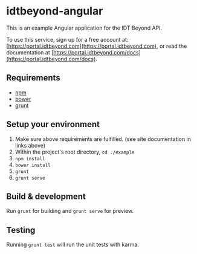# idtbeyond-angular

This is an example Angular application for the IDT Beyond API. 

To use this service, sign up for a free account at: [https://portal.idtbeyond.com](https://portal.idtbeyond.com), or read the documentation at [https://portal.idtbeyond.com/docs](https://portal.idtbeyond.com/docs).

## Requirements

- [npm](https://www.npmjs.com/)
- [bower](http://bower.io/#install-bower)
- [grunt](http://gruntjs.com/getting-started)

## Setup your environment

1. Make sure above requirements are fulfilled. (see site documentation in links above)
2. Within the project's root directory, `cd ./example`
3. `npm install`
4. `bower install`
5. `grunt`
6. `grunt serve`

## Build & development

Run `grunt` for building and `grunt serve` for preview.

## Testing

Running `grunt test` will run the unit tests with karma.
